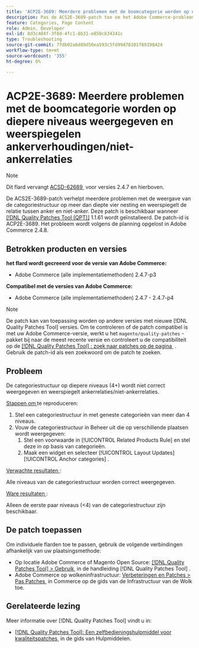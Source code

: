 ```yaml
---
title: 'ACP2E-3689: Meerdere problemen met de boomcategorie worden op diepere niveaus weergegeven en weerspiegelen ankerverhoudingen/niet-ankerrelaties'
description: Pas de ACS2E-3689-patch toe om het Adobe Commerce-probleem op te lossen met de vermelding van de categoriestructuur op meer dan diepte vier nesten en die ankerrelaties/niet-ankerrelaties weerspiegelt.
feature: Categories, Page Content
role: Admin, Developer
exl-id: 8d3c484f-3f8d-4fc1-8b31-e850cb34341c
type: Troubleshooting
source-git-commit: 7fdb02a6d89d50ea593c5fd99d78101f89198424
workflow-type: tm+mt
source-wordcount: '355'
ht-degree: 0%

---
```


# ACP2E-3689: Meerdere problemen met de boomcategorie worden op diepere niveaus weergegeven en weerspiegelen ankerverhoudingen/niet-ankerrelaties

>[!NOTE]
>
>Dit flard vervangt [&#x200B; ACSD-62689 &#x200B;](/help/tools/quality-patches-tool/patches-available-in-qpt/v1-1-57/acsd-62689-customer-add-categories-issue-related-product-rules-and-widgets.md) voor versies 2.4.7 en hierboven.

De ACS2E-3689-patch verhelpt meerdere problemen met de weergave van de categoriestructuur op meer dan diepte vier nesting en weerspiegelt de relatie tussen anker en niet-anker. Deze patch is beschikbaar wanneer [[!DNL Quality Patches Tool (QPT)]](/help/tools/quality-patches-tool/quality-patches-tool-to-self-serve-quality-patches.md) 1.1.61 wordt geïnstalleerd. De patch-id is ACP2E-3689. Het probleem wordt volgens de planning opgelost in Adobe Commerce 2.4.8.

## Betrokken producten en versies

**het flard wordt gecreeerd voor de versie van Adobe Commerce:**

* Adobe Commerce (alle implementatiemethoden) 2.4.7-p3

**Compatibel met de versies van Adobe Commerce:**

* Adobe Commerce (alle implementatiemethoden) 2.4.7 - 2.4.7-p4

>[!NOTE]
>
>De patch kan van toepassing worden op andere versies met nieuwe [!DNL Quality Patches Tool] versies. Om te controleren of de patch compatibel is met uw Adobe Commerce-versie, werkt u het `magento/quality-patches` -pakket bij naar de meest recente versie en controleert u de compatibiliteit op de [[!DNL Quality Patches Tool] : zoek naar patches op de pagina &#x200B;](https://experienceleague.adobe.com/tools/commerce-quality-patches/index.html?lang=nl-NL) . Gebruik de patch-id als een zoekwoord om de patch te zoeken.

## Probleem

De categoriestructuur op diepere niveaus (4+) wordt niet correct weergegeven en weerspiegelt ankerrelaties/niet-ankerrelaties.

<u> Stappen om </u> te reproduceren:

1. Stel een categoriestructuur in met geneste categorieën van meer dan 4 niveaus.
1. Vouw de categoriestructuur in Beheer uit die op verschillende plaatsen wordt weergegeven:
   1. Stel een voorwaarde in [!UICONTROL Related Products Rule] en stel deze in op basis van categorieën.
   1. Maak een widget en selecteer [!UICONTROL Layout Updates] [!UICONTROL Anchor categories] .

<u> Verwachte resultaten </u>:

Alle niveaus van de categoriestructuur worden correct weergegeven.

<u> Ware resultaten </u>:

Alleen de eerste paar niveaus (&lt;4) van de categoriestructuur zijn beschikbaar.

## De patch toepassen

Om individuele flarden toe te passen, gebruik de volgende verbindingen afhankelijk van uw plaatsingsmethode:

* Op locatie Adobe Commerce of Magento Open Source: [[!DNL Quality Patches Tool] > Gebruik &#x200B;](/help/tools/quality-patches-tool/usage.md) in de handleiding [!DNL Quality Patches Tool] .
* Adobe Commerce op wolkeninfrastructuur: [&#x200B; Verbeteringen en Patches > Pas Patches &#x200B;](https://experienceleague.adobe.com/docs/commerce-cloud-service/user-guide/develop/upgrade/apply-patches.html?lang=nl-NL) in Commerce op de gids van de Infrastructuur van de Wolk toe.

## Gerelateerde lezing

Meer informatie over [!DNL Quality Patches Tool] vindt u in:

* [[!DNL Quality Patches Tool]: Een zelfbedieningshulpmiddel voor kwaliteitspatches &#x200B;](/help/tools/quality-patches-tool/quality-patches-tool-to-self-serve-quality-patches.md) in de gids van Hulpmiddelen.

